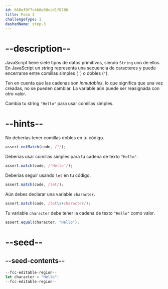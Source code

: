 ```yaml
---
id: 660ef0f7c4b8e68ccd1f0786
title: Paso 3
challengeType: 1
dashedName: step-3
---
```


# --description--

JavaScript tiene siete tipos de datos primitivos, siendo `String` uno de ellos. En JavaScript un <dfn>string</dfn> representa una secuencia de caracteres y puede encerrarse entre comillas simples (`'`) o dobles (`"`).

Ten en cuenta que las cadenas son <dfn>inmutables</dfn>, lo que significa que una vez creadas, no se pueden cambiar. La variable aún puede ser reasignada con otro valor.

Cambia tu string `"Hello"` para usar comillas simples.

# --hints--

No deberías tener comillas dobles en tu código.

```js
assert.notMatch(code, /"/);
```

Deberías usar comillas simples para tu cadena de texto `"Hello"`.

```js
assert.match(code, /'Hello'/);
```

Deberías seguir usando `let` en tu código.

```js
assert.match(code, /let/);
```

Aún debes declarar una variable `character`.

```js
assert.match(code, /let\s+character/);
```

Tu variable `character` debe tener la cadena de texto `"Hello"` como valor.

```js
assert.equal(character, "Hello");
```


# --seed--

## --seed-contents--

```js
--fcc-editable-region--
let character = "Hello";
--fcc-editable-region--
```
